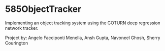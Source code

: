 # 585ObjectTracker
Implementing an object tracking system using the GOTURN deep regression network tracker.

Project by: Angelo Facciponti Menella, Ansh Gupta, Navoneel Ghosh, Sherry Courington